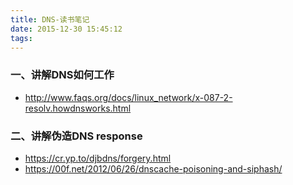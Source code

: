 ```yaml
---
title: DNS-读书笔记
date: 2015-12-30 15:45:12
tags:
---
```


### 一、讲解DNS如何工作
* http://www.faqs.org/docs/linux_network/x-087-2-resolv.howdnsworks.html

### 二、讲解伪造DNS response
* https://cr.yp.to/djbdns/forgery.html
* https://00f.net/2012/06/26/dnscache-poisoning-and-siphash/
